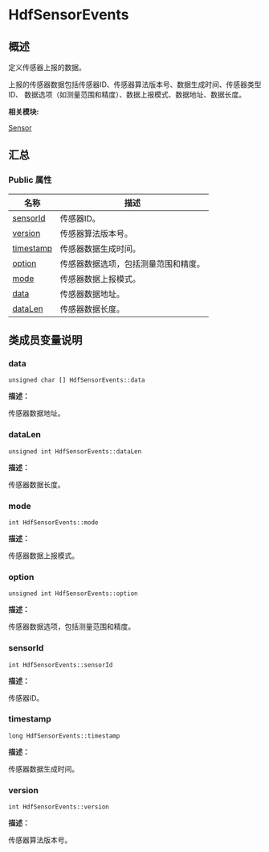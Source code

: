 # HdfSensorEvents


## **概述**

定义传感器上报的数据。

上报的传感器数据包括传感器ID、传感器算法版本号、数据生成时间、传感器类型ID、 数据选项（如测量范围和精度）、数据上报模式、数据地址、数据长度。

**相关模块:**

[Sensor](sensor.md)


## **汇总**


### Public 属性

  | 名称 | 描述 | 
| -------- | -------- |
| [sensorId](#sensorid) | 传感器ID。 | 
| [version](#version) | 传感器算法版本号。 | 
| [timestamp](#timestamp) | 传感器数据生成时间。 | 
| [option](#option) | 传感器数据选项，包括测量范围和精度。 | 
| [mode](#mode) | 传感器数据上报模式。 | 
| [data](#data) | 传感器数据地址。 | 
| [dataLen](#datalen) | 传感器数据长度。 | 


## **类成员变量说明**


### data

  
```
unsigned char [] HdfSensorEvents::data
```

**描述：**

传感器数据地址。


### dataLen

  
```
unsigned int HdfSensorEvents::dataLen
```

**描述：**

传感器数据长度。


### mode

  
```
int HdfSensorEvents::mode
```

**描述：**

传感器数据上报模式。


### option

  
```
unsigned int HdfSensorEvents::option
```

**描述：**

传感器数据选项，包括测量范围和精度。


### sensorId

  
```
int HdfSensorEvents::sensorId
```

**描述：**

传感器ID。


### timestamp

  
```
long HdfSensorEvents::timestamp
```

**描述：**

传感器数据生成时间。


### version

  
```
int HdfSensorEvents::version
```

**描述：**

传感器算法版本号。
